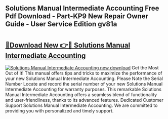 ## Solutions Manual Intermediate Accounting Free Pdf Download - Part-KP9 New Repair Owner Guide - User Service Edition gv81a

# <h2><a href="http://bc87375.oget.top/?id=Solutions+Manual+Intermediate+Accounting">🔗Download New 👉🔴 Solutions Manual Intermediate Accounting</a></h2>

[![Solutions Manual Intermediate Accounting new download](https://i.imgur.com/5g1atiW.png)](http://bc87375.oget.top/?id=Solutions+Manual+Intermediate+Accounting)
Get the Most Out of It! This manual offers tips and tricks to maximize the performance of your new Solutions Manual Intermediate Accounting. Please Note the Serial Number Locate and record the serial number of your new Solutions Manual Intermediate Accounting for warranty purposes. This remarkable Solutions Manual Intermediate Accounting offers a seamless blend of functionality and user-friendliness, thanks to its advanced features. Dedicated Customer Support Solutions Manual Intermediate Accounting. We are committed to providing you with personalized and timely support.

